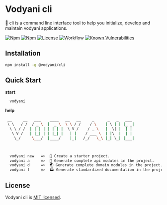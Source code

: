 # Vodyani cli

🤖 cli is a command line interface tool to help you initialize, develop and maintain vodyani applications.

[![Npm](https://img.shields.io/npm/v/@vodyani/cli)](https://www.npmjs.com/package/@vodyani/cli)
[![Npm](https://img.shields.io/npm/dm/@vodyani/cli)](https://www.npmjs.com/package/@vodyani/cli)
[![License](https://img.shields.io/github/license/vodyani/cli)](LICENSE)
![Workflow](https://github.com/vodyani/cli/actions/workflows/release.yml/badge.svg)
[![Known Vulnerabilities](https://snyk.io/test/github/vodyani/cli/badge.svg?targetFile=package.json)](https://snyk.io/test/github/vodyani/cli?targetFile=package.json)

## Installation

```sh
npm install -g @vodyani/cli
```

## Quick Start

**start**
```
  vodyani
```

**help**

```sh
 __     __   ___    ____   __   __     _      _   _   ___ 
 \ \   / /  / _ \  |  _ \  \ \ / /    / \    | \ | | |_ _|
  \ \ / /  | | | | | | | |  \ V /    / _ \   |  \| |  | | 
   \ V /   | |_| | | |_| |   | |    / ___ \  | |\  |  | | 
    \_/     \___/  |____/    |_|   /_/   \_\ |_| \_| |___|
                                                          


  vodyani new   =>  🚀 Create a starter project.
  vodyani a     =>  🔌 Generate complete api modules in the project.
  vodyani d     =>  🌏 Generate complete domain modules in the project.
  vodyani f     =>  🏭 Generate standardized documentation in the project.
```

## License

Vodyani cli is [MIT licensed](LICENSE).
